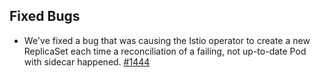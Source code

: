 ## Fixed Bugs

- We've fixed a bug that was causing the Istio operator to create a new ReplicaSet each time a reconciliation of a failing, not up-to-date Pod with sidecar happened. [#1444](https://github.com/kyma-project/istio/pull/1444)
